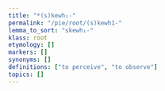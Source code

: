 ```yaml
---
title: "*(s)kewh₁-"
permalink: "/pie/root/(s)kewh1-"
lemma_to_sort: "skewh₁-"
klass: root
etymology: []
markers: []
synonyms: []
definitions: ["to perceive", "to observe"]
topics: []
---
```

